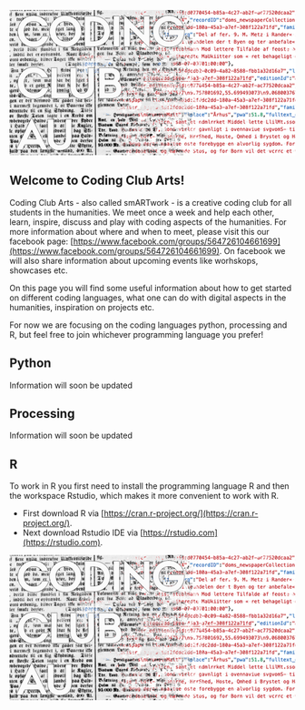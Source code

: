 ![Coding Club](codingclub.png)
## Welcome to Coding Club Arts!
Coding Club Arts - also called smARTwork - is a creative coding club for all students in the humanities. We meet once a week and help each other, learn, inspire, discuss and play with coding aspects of the humanities. For more information about where and when to meet, please visit this our facebook page: [https://www.facebook.com/groups/564726104661699](https://www.facebook.com/groups/564726104661699). On facebook we will also share information about upcoming events like worhskops, showcases etc. 

On this page you will find some useful information about how to get started on different coding languages, what one can do with digital aspects in the humanities, inspiration on projects etc. 

For now we are focusing on the coding languages python, processing and R, but feel free to join whichever programming language you prefer!

## Python
Information will soon be updated

## Processing
Information will soon be updated

## R
To work in R you first need to install the programming language R and then the workspace Rstudio, which makes it more convenient to work with R.

- First download R via [https://cran.r-project.org/](https://cran.r-project.org/).
- Next download Rstudio IDE via [https://rstudio.com](https://rstudio.com).

![Coding Club](codingclub.png)
